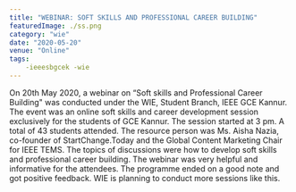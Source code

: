 ```yaml
---
title: "WEBINAR: SOFT SKILLS AND PROFESSIONAL CAREER BUILDING"
featuredImage: ./ss.png
category: "wie"
date: "2020-05-20"
venue: "Online"
tags:
    -ieeesbgcek -wie
---
```

On 20th May 2020, a webinar on “Soft skills and Professional Career Building" was conducted under the WIE, Student Branch, IEEE GCE Kannur. The event was an online soft skills and career development session exclusively for the students of GCE Kannur. The session started at 3 pm. A total of 43 students attended. The resource person was Ms. Aisha Nazia, co-founder of StartChange.Today and the Global Content Marketing Chair for IEEE TEMS. The topics of discussions were how to develop soft skills and professional career building. The webinar was very helpful and informative for the attendees. The programme ended on a good note and got positive feedback. WIE is planning to conduct more sessions like this.
